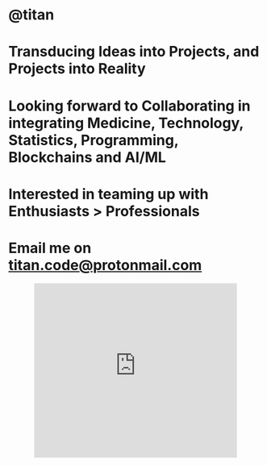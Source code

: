 # @titan
# Transducing Ideas into Projects, and Projects into Reality
# Looking forward to Collaborating in integrating Medicine, Technology, Statistics, Programming, Blockchains and AI/ML
# Interested in teaming up with Enthusiasts > Professionals
# Email me on titan.code@protonmail.com


<p align="center">
<iframe width="402" height="346" frameborder="0" scrolling="no" src="https://onedrive.live.com/embed?resid=1635FEC911DCADDA%21527&authkey=%21ACc_xywdcqQw8FQ&em=2&wdAllowInteractivity=False&wdHideGridlines=True&wdHideHeaders=True&wdDownloadButton=True&wdInConfigurator=True"></iframe>
</p>
